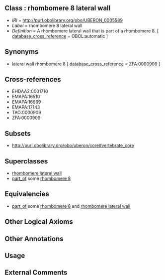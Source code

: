 
## Class : rhombomere 8 lateral wall

 * *IRI* = http://purl.obolibrary.org/obo/UBERON_0005589
 * *Label* = rhombomere 8 lateral wall
 * *Definition* = A rhombomere lateral wall that is part of a rhombomere 8. [ [database_cross_reference](../../ef/oboInOwl#hasDbXref.md) = OBOL:automatic ]

## Synonyms

 * lateral wall rhombomere 8 [ [database_cross_reference](../../ef/oboInOwl#hasDbXref.md) = ZFA:0000909 ]

## Cross-references

 * EHDAA2:0001710
 * EMAPA:16510
 * EMAPA:16969
 * EMAPA:17143
 * TAO:0000909
 * ZFA:0000909

## Subsets

 * http://purl.obolibrary.org/obo/uberon/core#vertebrate_core

## Superclasses

 * [rhombomere lateral wall](../../UBERON/01/UBERON_0005501.md)
 * [part_of](../../BFO/50/BFO_0000050.md) some [rhombomere 8](../../UBERON/27/UBERON_0005527.md)

## Equivalencies

 * [part_of](../../BFO/50/BFO_0000050.md) some [rhombomere 8](../../UBERON/27/UBERON_0005527.md) and [rhombomere lateral wall](../../UBERON/01/UBERON_0005501.md)

## Other Logical Axioms


## Other Annotations


## Usage


## External Comments


